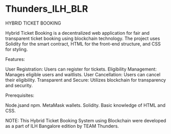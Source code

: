 # Thunders_ILH_BLR

HYBRID TICKET BOOKING

Hybrid Ticket Booking is a decentralized web application for fair and transparent ticket booking using blockchain technology. 
The project uses Solidity for the smart contract, HTML for the front-end structure, and CSS for styling.

Features:

User Registration: Users can register for tickets.
Eligibility Management: Manages eligible users and waitlists.
User Cancellation: Users can cancel their eligibility.
Transparent and Secure: Utilizes blockchain for transparency and security.

Prerequisites:

Node.jsand npm.
MetaMask wallets.
Solidity.
Basic knowledge of HTML and CSS.

NOTE:
 This Hybrid Ticket Booking System using Blockchain were developed as a part of ILH Bangalore edition by TEAM Thunders.
